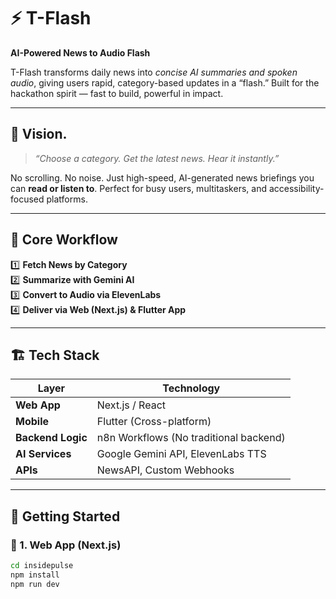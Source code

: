 # ⚡ T-Flash  
**AI-Powered News to Audio Flash**

T-Flash transforms daily news into *concise AI summaries and spoken audio*, giving users rapid, category-based updates in a “flash.” Built for the hackathon spirit — fast to build, powerful in impact.

---

## 🎯 Vision.

> _“Choose a category. Get the latest news. Hear it instantly.”_

No scrolling. No noise. Just high-speed, AI-generated news briefings you can **read or listen to**. Perfect for busy users, multitaskers, and accessibility-focused platforms.

---

## 🧠 Core Workflow

1️⃣ **Fetch News by Category**  
2️⃣ **Summarize with Gemini AI**  
3️⃣ **Convert to Audio via ElevenLabs**  
4️⃣ **Deliver via Web (Next.js) & Flutter App**

---

## 🏗 Tech Stack

| Layer       | Technology |
|-------------|-----------|
| **Web App** | Next.js / React |
| **Mobile**  | Flutter (Cross-platform) |
| **Backend Logic** | n8n Workflows (No traditional backend) |
| **AI Services** | Google Gemini API, ElevenLabs TTS |
| **APIs** | NewsAPI, Custom Webhooks |

---


## 🚀 Getting Started

### 🔧 1. Web App (Next.js)
```bash
cd insidepulse
npm install
npm run dev

